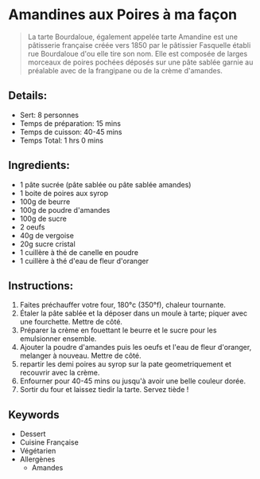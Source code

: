 # Amandines aux Poires à ma façon

 > La tarte Bourdaloue, également appelée tarte Amandine est une pâtisserie française créée vers 1850 par le pâtissier Fasquelle établi rue Bourdaloue d'ou elle tire son nom. Elle est composée de larges morceaux de poires pochées déposés sur une pâte sablée garnie au préalable avec de la frangipane ou de la crème d'amandes.

## Details:
* Sert: 8 personnes
* Temps de préparation: 15 mins
* Temps de cuisson: 40-45 mins
* Temps Total: 1 hrs 0 mins

## Ingredients:
* 1 pâte sucrée (pâte sablée ou pâte sablée amandes)
* 1 boite de poires aux syrop
* 100g de beurre
* 100g de poudre d'amandes
* 100g de sucre
* 2 oeufs
* 40g de vergoise
* 20g sucre cristal
* 1 cuillère à thé de canelle en poudre
* 1 cuillère à thé d'eau de fleur d'oranger

## Instructions:
1. Faites préchauffer votre four, 180°c (350°f), chaleur tournante.
1. Étaler la pâte sablée et la déposer dans un moule à tarte; piquer avec une fourchette. Mettre de côté.
1. Préparer la crème en fouettant le beurre et le sucre pour les emulsionner ensemble.
1. Ajouter la poudre d'amandes puis les oeufs et l'eau de fleur d'oranger, melanger à nouveau. Mettre de côté.
1. repartir les demi poires au syrop sur la pate geometriquement et recouvrir avec la crème.
1. Enfourner pour 40-45 mins ou jusqu'à avoir une belle couleur dorée.
1. Sortir du four et laissez tiedir la tarte. Servez tiède !

## Keywords
* Dessert
* Cuisine Française
* Végétarien
* Allergènes
  * Amandes